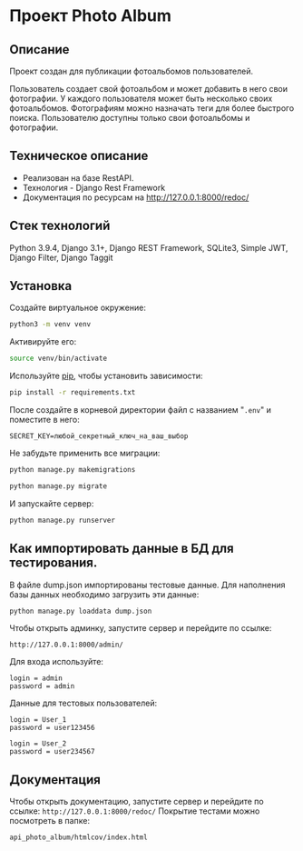 # Проект Photo Album

## Описание
Проект создан для публикации фотоальбомов пользователей.

Пользователь создает свой фотоальбом и может добавить в него свои фотографии. У каждого пользователя может быть несколько своих фотоальбомов.
Фотографиям можно назначать теги для более быстрого поиска.
Пользователю доступны только свои фотоальбомы и фотографии.

## Техническое описание
* Реализован на базе RestAPI.
* Технология - Django Rest Framework
* Документация по ресурсам на http://127.0.0.1:8000/redoc/

## Стек технологий
Python 3.9.4, Django 3.1+, Django REST Framework, SQLite3, Simple JWT, Django Filter, Django Taggit

## Установка
Создайте виртуальное окружение:
```bash
python3 -m venv venv
```
Активируйте его:
```bash
source venv/bin/activate
```
Используйте [pip](https://pip.pypa.io/en/stable/), чтобы установить зависимости:
```bash
pip install -r requirements.txt
```
После создайте в корневой директории файл с названием "```.env```" и поместите в него:
```
SECRET_KEY=любой_секретный_ключ_на_ваш_выбор
```
Не забудьте применить все миграции:
```bash
python manage.py makemigrations
```
```bash
python manage.py migrate
```
И запускайте сервер:
```bash
python manage.py runserver
```

## Как импортировать данные в БД для тестирования.
В файле dump.json импортированы тестовые данные.
Для наполнения базы данных необходимо загрузить эти данные:
```bash
python manage.py loaddata dump.json 
```
Чтобы открыть админку, запустите сервер и перейдите по ссылке:
```
http://127.0.0.1:8000/admin/
```
Для входа используйте:
```
login = admin
password = admin
```
Данные для тестовых пользователей:
```
login = User_1
password = user123456
```
```
login = User_2
password = user234567
```
## Документация
Чтобы открыть документацию, запустите сервер и перейдите по ссылке:
```http://127.0.0.1:8000/redoc/```
Покрытие тестами можно посмотреть в папке:
```
api_photo_album/htmlcov/index.html
```
